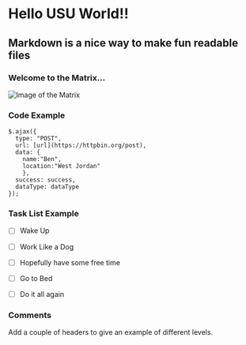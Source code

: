 # Hello USU World!!
## Markdown is a nice way to make fun readable files


### Welcome to the Matrix...
![Image of the Matrix](https://media.wired.com/photos/5ca648a330f00e47fd82ae77/master/w_2560%2Cc_limit/Culture_Matrix_Code_corridor.jpg)


### Code Example
```
$.ajax({
  type: "POST",
  url: [url](https://httpbin.org/post),
  data: {
    name:"Ben",
    location:"West Jordan"
    },
  success: success,
  dataType: dataType
});
```

### Task List Example
- [ ] Wake Up
- [ ] Work Like a Dog
- [ ] Hopefully have some free time
- [ ] Go to Bed
- [ ] Do it all again


### Comments
Add a couple of headers to give an example of different levels.
